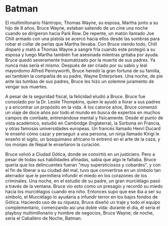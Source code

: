 # Batman


El multimillonario filántropo, Thomas Wayne, su esposa, Martha junto a su hijo de 8 años, Bruce Wayne,
estaban saliendo de un cine una noche cuando se dirigieron hacia Park Row. De repente, un matón llamado Joe Chill
armado con una pistola se acercó hacia ellos desde las sombras para robar el collar de perlas que Martha llevaba.
Con Bruce viendo todo, Chill disparó y mató a Thomas Wayne a sangre fría cuando este protegió a su esposa y
luego Martha también fue asesinada mientras gritaba por ayuda. Bruce quedó severamente traumatizado por 
la muerte de sus padres. Ya nunca más sería el mismo. Después de ser criado por su sabio y leal mayordomo Alfred Pennyworth,
Bruce heredó la gran fortuna de su familia, así también la compañía de su padre, Wayne Enterprises. 
Una noche, de pie ante las tumbas de sus padres, Bruce les hizo un solemne juramento de vengar sus muertes.

A pesar de la seguridad fiscal, la felicidad eludió a Bruce. Bruce fue consolado por la Dr. Leslie Thompkins, quien le ayudó a llorar a sus padres y a encontrar un propósito en la vida. A los catorce años, Bruce comenzó un viaje de doce años por todo el mundo en busca de expertos en muchos campos de combate, entrenándose mental y físicamente. Desde el punto de vista académico, estudió en Cambridge (Inglaterra), la Sorbona en Francia, y otras famosas universidades europeas. Un francés llamado Henri Ducard le enseñó cómo cazar y perseguir a una persona, un ninja llamado Kirigi le enseñó el sigilo, un bosquimano africano lo entrenó en el arte de la caza, y los monjes de Nepal le enseñaron la curación.

Bruce volvió a Ciudad Gótica, donde se convirtió en un justiciero. Pero a pesar de todas sus habilidades afinadas, sabía que algo le faltaba. Bruce quería que los delincuentes fueran "muy supersticiosos y cobardes", y con el fin de liberar a su ciudad del mal, tuvo que convertirse en un símbolo tan aterrador que le permitiera infundir el miedo en los corazones de los criminales. Una noche, en el estudio de su padre, un gran murciélago pasó a través de la ventana. Bruce vio esto como un presagio y recordó su miedo hacia los murciélagos cuando era niño. Entonces supo que ese iba a ser su símbolo, el Murciélago lo ayudaría a infundir terror en los bajos fondos de Gótica. Haciendo uso de su riqueza, Bruce diseñó un traje y todo el equipo complementario, comenzando así una doble vida: durante el día, él sería el playboy multimillonario y hombre de negocios, Bruce Wayne; de noche, sería el Caballero de Noche, Batman.

